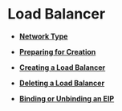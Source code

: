# Load Balancer<a name="EN-US_TOPIC_0091131407"></a>

-   **[Network Type](network-type-0.md)**  

-   **[Preparing for Creation](preparing-for-creation.md)**  

-   **[Creating a Load Balancer](creating-a-load-balancer.md)**  

-   **[Deleting a Load Balancer](deleting-a-load-balancer.md)**  

-   **[Binding or Unbinding an EIP](binding-or-unbinding-an-eip.md)**  


